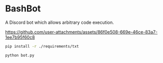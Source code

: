 # BashBot
A Discord bot which allows arbitrary code execution.    

https://github.com/user-attachments/assets/86f0e508-669e-46ce-83a7-1ee7b95f60c8

```bash
pip install -r ./requirements/txt
```

```bash
python bot.py
```
